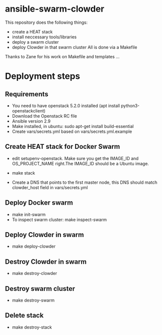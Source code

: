 # ansible-swarm-clowder
This repository does the following things:
* create a HEAT stack
* install neccessary tools/libraries
* deploy a swarm cluster
* deploy Clowder in that swarm cluster
All is done via a Makefile


Thanks to Zane for his work on Makefile and templates ...


# Deployment steps

## Requirements

* You need to have openstack 5.2.0 installed (apt install python3-openstackclient)
* Download the Openstack RC file
* Ansible version 2.9 
* Make installed, in ubuntu: sudo apt-get install build-essential
* Create vars/secrets.yml based on vars/secrets.yml.example

## Create HEAT stack for Docker Swarm

* edit setupenv-openstack. Make sure you get the IMAGE_ID and OS_PROJECT_NAME right.The IMAGE_ID should be a Ubuntu image.  

* make stack
* Create a DNS that points to the first master node, this DNS should match clowder_host field in vars/secrets.yml

## Deploy Docker swarm

* make init-swarm
* To inspect swarm cluster: make inspect-swarm

## Deploy Clowder in swarm

* make deploy-clowder

## Destroy Clowder in swarm

* make destroy-clowder

## Destroy swarm cluster

* make destroy-swarm

## Delete stack

* make destroy-stack


